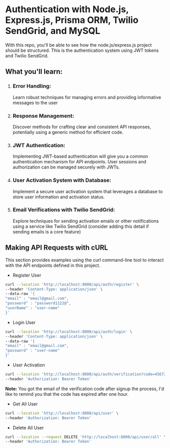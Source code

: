# Authentication with Node.js, Express.js, Prisma ORM, Twilio SendGrid, and MySQL

With this repo, you'll be able to see how the node.js/express.js project should be structured. This is the authentication system using JWT tokens and Twilio SendGrid.

## What you'll learn:

1. ### Error Handling:
   Learn robust techniques for managing errors and providing informative messages to the user

2. ### Response Management:
   Discover methods for crafting clear and consistent API responses, potentially using a generic method for efficient code.

3. ### JWT Authentication:
   Implementing JWT-based authentication will give you a common authentication mechanism for API endpoints. User sessions and authorization 
   can be managed securely with JWTs.

4. ### User Activation System with Database:
   Implement a secure user activation system that leverages a database to store user information and activation status.

5. ### Email Verifications with Twilio SendGrid:
   Explore techniques for sending activation emails or other notifications using a service like Twilio SendGrid (consider adding this 
   detail if sending emails is a core feature)


## Making API Requests with cURL

This section provides examples using the curl command-line tool to interact with the API endpoints defined in this project.

- Register User

```bash
curl --location 'http://localhost:8000/api/auth/register' \
--header 'Content-Type: application/json' \
--data-raw '{
"email" : "email@gmail.com",
"password" : "password1122@",
"userName" : "user-name"
}'
```

- Login User

```bash
curl --location 'http://localhost:8000/api/auth/login' \
--header 'Content-Type: application/json' \
--data-raw '{
"email" : "email@gmail.com",
"password" : "user-name"
}'
```

- User Activation

```bash
curl --location 'http://localhost:8000/api/auth/verification?code=45672' \
--header 'Authorization: Bearer Token'
```

**Note:** You got the email of the verification code after signup the process, I'd like to remind you that the code has expired after one hour.

- Get All User

```bash
curl --location 'http://localhost:8000/api/user' \
--header 'Authorization: Bearer Token'
```

- Delete All User

```bash
curl --location --request DELETE 'http://localhost:8000/api/user/all' \
--header 'Authorization: Bearer Token'
```
